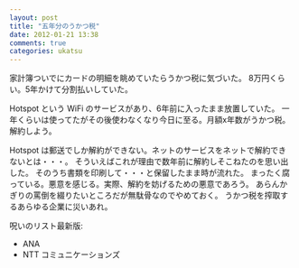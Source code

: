 ```yaml
---
layout: post
title: "五年分のうかつ税"
date: 2012-01-21 13:38
comments: true
categories: ukatsu
---
```


家計簿ついでにカードの明細を眺めていたらうかつ税に気づいた。
8万円くらい。5年かけて分割払いしていた。

Hotspot という WiFi のサービスがあり、6年前に入ったまま放置していた。
一年くらいは使ってたがその後使わなくなり今日に至る。月額x年数がうかつ税。
解約しよう。

Hotspot は郵送でしか解約ができない。ネットのサービスをネットで解約できないとは・・・。
そういえばこれが理由で数年前に解約しそこねたのを思い出した。
そのうち書類を印刷して・・・と保留したまま時が流れた。
まったく腐っている。悪意を感じる。実際、解約を妨げるための悪意であろう。
あらんかぎりの罵倒を綴りたいところだが無駄骨なのでやめておく。
うかつ税を搾取するあらゆる企業に災いあれ。

呪いのリスト最新版:

 * ANA
 * NTT コミュニケーションズ
